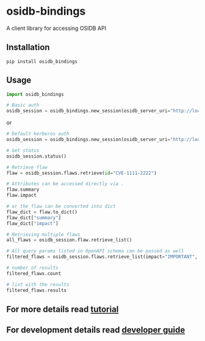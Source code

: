 # osidb-bindings
A client library for accessing OSIDB API

## Installation

```
pip install osidb_bindings
```

## Usage

```python
import osidb_bindings

# Basic auth
osidb_session = osidb_bindings.new_session(osidb_server_uri="http://localhost:8000/", username="username", password="password")
```
or
```python
# Default kerberos auth
osidb_session = osidb_bindings.new_session(osidb_server_uri="http://localhost:8000/")
```

```python
# Get status
osidb_session.status()

# Retrieve flaw
flaw = osidb_session.flaws.retrieve(id="CVE-1111-2222")

# Attributes can be accessed directly via .
flaw.summary
flaw.impact

# or the flaw can be converted into dict
flaw_dict = flaw.to_dict()
flaw_dict["summary"]
flaw_dict["impact"]

# Retrieving multiple flaws
all_flaws = osidb_session.flaw.retrieve_list()

# All query params listed in OpenAPI schema can be passed as well
filtered_flaws = osidb_session.flaws.retrieve_list(impact="IMPORTANT", tracker_ids=["111111", "222222"])

# number of results
filtered_flaws.count

# list with the results
filtered_flaws.results
```

## For more details read [tutorial](TUTORIAL.md)

## For development details read [developer guide](DEVELOP.md)
